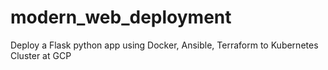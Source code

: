 # modern_web_deployment
Deploy a Flask python app using Docker, Ansible, Terraform to Kubernetes Cluster at GCP
